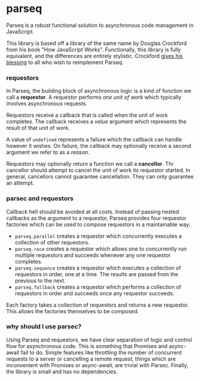 # parseq
Parseq is a robust functional solution to asynchronous code management in JavaScript.

This library is based off a library of the same name by Douglas Crockford from his book "How JavaScript Works". Functionally, this library is fully equivalent, and the differences are entirely stylistic. Crockford [gives his blessing](https://github.com/douglascrockford/parseq/issues/7#issuecomment-504800341) to all who wish to reimplement Parseq.

### requestors 
In Parseq, the building block of asynchronous logic is a kind of function we call a **requestor**. A requestor performs *one unit of work* which typically involves asynchronous requests.

Requestors receive a callback that is called when the unit of work completes. The callback receives a *value* argument which represents the result of that unit of work.

A value of `undefined` represents a failure which the callback can handle however it wishes. On failure, the callback may optionally receive a second argument we refer to as a *reason*.

Requestors may optionally return a function we call a **cancellor**. Thr cancellor should attempt to cancel the unit of work its requestor started. In general, cancellors cannot guarantee cancellation. They can only guarantee an attempt.

### parsec and requestors
Callback hell should be avoided at all costs. Instead of passing nested callbacks as the argument to a requestor, Parseq provides four requestor factories which can be used to compose requestors in a maintainable way:

 - `parseq.parallel` creates a requestor which concurrently executes a collection of other requestors.
 - `parseq.race` creates a requestor which allows one to concurrently run multiple requestors and succeeds whenever any one requestor completes.
 - `parseq.sequence` creates a requestor which executes a collection of requestors in order, one at a time. The results are passed from the previous to the next.
 - `parseq.fallback` creates a requestor which performs a collection of requestors in order and succeeds once any requestor succeeds.

Each factory takes a collection of requestors and returns a new requestor. This allows the factories themselves to be composed.

### why should I use parsec?
Using Parseq and requestors, we have clear separation of logic and control flow for asynchronous code. This is something that Promises and async-await fail to do. Simple features like throttling the number of concurrent requests to a server or cancelling a remote request, things which are inconvenient with Promises or async-await, are trivial with Parsec. Finally, the library is small and has no dependencies.
